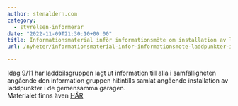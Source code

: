 ```yaml
---
author: stenaldern.com
category:
  - styrelsen-informerar
date: "2022-11-09T21:30:10+00:00"
title: Informationsmaterial inför informationsmöte om installation av laddpunkter i gemensamma garage.
url: /nyheter/informationsmaterial-infor-informationsmote-laddpunkter-i-gemensamma-garage/

---
```

Idag 9/11 har laddbilsgruppen lagt ut information till alla i samfälligheten angående den information gruppen hitintills samlat angående installation av laddpunkter i de gemensamma garagen.   
Materialet finns även [HÄR](/wp-content/uploads/2022/11/Informationsmaterial_Motion-Laddstolpar-till-Stenaldern.pdf)
